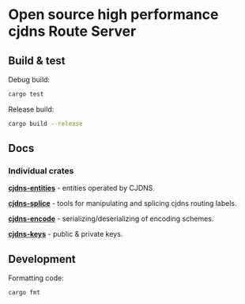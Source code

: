 # Open source high performance cjdns Route Server

## Build & test

Debug build:

```bash
cargo test
```

Release build:

```bash
cargo build --release
```

## Docs

### Individual crates

[**cjdns-entities**](cjdns-entities/) - entities operated by CJDNS.

[**cjdns-splice**](cjdns-splice/) - tools for manipulating and splicing cjdns routing labels.

[**cjdns-encode**](cjdns-encode/) - serializing/deserializing of encoding schemes.

[**cjdns-keys**](cjdns-keys/) - public & private keys.

## Development

Formatting code:

```bash
cargo fmt
```
